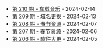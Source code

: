 * [第 210 期 - 车载音乐](https://day.tsq360.cf/posts/210-车载音乐) - 2024-02-14
* [第 209 期 - 域名更换](https://day.tsq360.cf/posts/209-域名更换) - 2024-02-13
* [第 208 期 - 春节资源](https://day.tsq360.cf/posts/208-春节资源) - 2024-02-07
* [第 207 期 - 春节资源](https://day.tsq360.cf/posts/207-春节资源) - 2024-02-06
* [第 206 期 - 软件大更](https://day.tsq360.cf/posts/206-软件大更) - 2024-02-05
